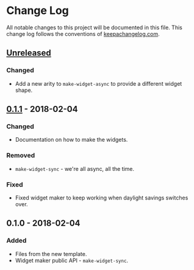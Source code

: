 # Change Log
All notable changes to this project will be documented in this file. This change log follows the conventions of [keepachangelog.com](http://keepachangelog.com/).

## [Unreleased]
### Changed
- Add a new arity to `make-widget-async` to provide a different widget shape.

## [0.1.1] - 2018-02-04
### Changed
- Documentation on how to make the widgets.

### Removed
- `make-widget-sync` - we're all async, all the time.

### Fixed
- Fixed widget maker to keep working when daylight savings switches over.

## 0.1.0 - 2018-02-04
### Added
- Files from the new template.
- Widget maker public API - `make-widget-sync`.

[Unreleased]: https://github.com/your-name/transcript_handler/compare/0.1.1...HEAD
[0.1.1]: https://github.com/your-name/transcript_handler/compare/0.1.0...0.1.1
